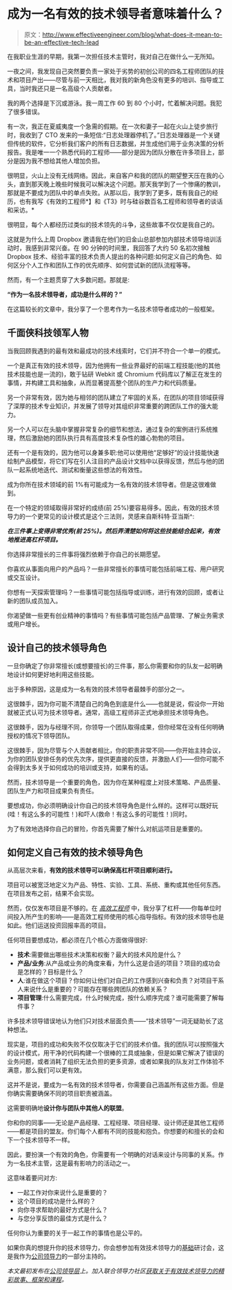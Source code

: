 # 成为一名有效的技术领导者意味着什么？

> 原文：<http://www.effectiveengineer.com/blog/what-does-it-mean-to-be-an-effective-tech-lead>

在我职业生涯的早期，我第一次担任技术主管时，我对自己在做什么一无所知。

一夜之间，我发现自己突然要负责一家处于劣势的初创公司的四名工程师团队的技术和项目产出——尽管与前一天相比，我对我的新角色没有更多的培训、指导或工具，当时我还只是一名高级个人贡献者。

我的两个选择是下沉或游泳。我一周工作 60 到 80 个小时，忙着解决问题。我犯了很多错误。

有一次，我正在夏威夷度一个急需的假期。在一次和妻子一起在火山上徒步旅行时，我收到了 CTO 发来的一条短信:“日志处理器停机了。”日志处理器是一个关键但传统的软件，它分析我们客户的所有日志数据，并生成他们用于业务决策的分析报告。我是唯一一个熟悉代码的工程师——部分是因为团队分散在许多项目上，部分是因为我不想给其他人增加负担。

很明显，火山上没有无线网络。因此，来自客户和我的团队的期望整天压在我的心头，直到那天晚上晚些时候我可以解决这个问题。那天我学到了一个惨痛的教训，那就是不要成为团队中的单点失败。从那以后，我学到了更多，既有我自己的经历，也有我写《有效的工程师*】和《T3》时与硅谷数百名工程师和领导者的谈话和采访。*

很明显，每个人都经历过类似的技术领先的斗争，这些故事不仅仅是我自己的。

这就是为什么上周 Dropbox 邀请我在他们的旧金山总部参加内部技术领导培训活动时，我感到非常兴奋。在 90 分钟的时间里，我回答了大约 50 名初次接触 Dropbox 技术、经验丰富的技术负责人提出的各种问题:如何定义自己的角色、如何区分个人工作和团队工作的优先顺序、如何尝试新的团队流程等等。

然而，有一个主题贯穿了大多数问题。那就是:

**“作为一名技术领导者，成功是什么样的？”**

在这篇较长的文章中，我分享了一个思考作为一名技术领导者成功的一般框架。

## 千面侠科技领军人物

当我回顾我遇到的最有效和最成功的技术线索时，它们并不符合一个单一的模式。

一个是真正有效的技术领导，因为他拥有一些业界最好的前端工程技能(他的其他技术技能也是一流的)，敢于钻研 Webkit 或 Chromium 代码库以了解正在发生的事情，并构建工具和抽象，从而显著提高整个团队的生产力和代码质量。

另一个非常有效，因为她与相邻的团队建立了牢固的关系，在团队的项目领域获得了深厚的技术专业知识，并发展了领导对其组织非常重要的跨团队工作的强大能力。

另一个人可以在头脑中掌握非常复杂的细节和想法，通过复杂的案例进行系统推理，然后激励她的团队执行具有高度技术复杂性的雄心勃勃的项目。

还有一个是有效的，因为他可以身兼多职:他可以使用他“足够好”的设计技能快速绘制产品模型，将它们写在引人注目的产品设计文档中以获得反馈，然后与他的团队一起系统地迭代、测试和衡量这些想法的有效性。

成为你所在技术领域的前 1%有可能成为一名有效的技术领导者。但是这很难做到。

在一个特定的领域取得非常好的成绩(前 25%)要容易得多。因此，有效的技术领导力的一个更常见的设计模式是这个三法则，灵感来自斯科特·亚当斯^:

***在三件事上变得非常优秀(前 25%)。然后弄清楚如何将这些技能结合起来，有效地推进高杠杆项目。***

你选择非常擅长的三件事将强烈依赖于你自己的长期愿望。

你喜欢从事面向用户的产品吗？一些非常擅长的事情可能包括前端工程、用户研究或交互设计。

你想有一天探索管理吗？一些事情可能包括指导或训练，进行有效的回顾，或者让新的团队成员加入。

你渴望做一些更有创业精神的事情吗？有些事情可能包括产品管理、了解业务需求或用户增长。

## 设计自己的技术领导角色

一旦你确定了你非常擅长(或想要擅长)的三件事，那么你需要和你的队友一起明确地设计如何更好地利用这些技能。

出于多种原因，这是成为一名有效的技术领导者最棘手的部分之一。

这很棘手，因为你可能不清楚自己的角色到底是什么——也就是说，假设你一开始就被正式认可为技术领导者。通常，高级工程师非正式地承担技术领导角色。

这很棘手，因为与经理不同，你领导一个团队取得成果，但你经常在没有任何明确授权的情况下领导团队。

这很棘手，因为尽管与个人贡献者相比，你的职责非常不同——你开始主持会议，为你的团队安排任务的优先次序，提供更直接的反馈，并激励人们——但你可能不会得到太多关于如何成功的培训或支持，如果有的话。

然而，技术领导是一个重要的角色，因为你在某种程度上对技术策略、产品质量、团队生产力和项目成果负有责任。

要想成功，你必须明确设计你自己的技术领导角色是什么样的。这样可以既好玩(哇！有这么多的可能性！)和吓人(救命！有这么多的可能性！)同时。

为了有效地选择你自己的冒险，你首先需要了解什么对航运项目是重要的。

## 如何定义自己有效的技术领导角色

从高层次来看，**有效的技术领导可以确保高杠杆项目顺利进行。**

项目可以被宽泛地定义为产品、特性、实验、工具、系统、重构或其他任何东西。在项目发布之前，结果不会实现。

然而，仅仅发布项目是不够的。在 [*高效工程师*](/book) 中，我分享了杠杆——你每单位时间投入所产生的影响——是高效工程师使用的核心指导指标。有效的技术领导也是如此。他们运送投资回报率高的项目。

任何项目要想成功，都必须在几个核心方面做得很好:

*   **技术**:需要做出哪些技术决策和权衡？最大的技术风险是什么？
*   **产品/业务**:从产品或业务的角度来看，为什么这是合适的项目？项目的成功会是怎样的？目标是什么？
*   **人**:谁在做这个项目？你如何让他们对自己的工作感到兴奋和负责？对项目干系人来说什么是重要的？可能存在哪些跨团队的依赖关系？
*   **项目管理**:什么需要完成，什么时候完成，按什么顺序完成？谁可能需要了解每件事？

许多技术领导错误地认为他们只对技术层面负责——“技术领导”一词无疑助长了这种想法。

现实是，项目的成功和失败不仅仅取决于它们的技术价值。我的团队可以按照强大的设计模式，用干净的代码构建一个很棒的工具或抽象，但是如果它解决了错误的业务问题，或者消耗了组织无法负担的更多资源，或者如果我的队友对工作体验不满意，那么我们可以更有效。

这并不是说，要成为一名有效的技术领导者，你需要自己涵盖所有这些方面。但是你确实需要确保不同的项目职责被涵盖。

这需要明确地**设计你与团队中其他人的联盟**。

你和你的同事——无论是产品经理、工程经理、项目经理、设计师还是其他工程师——都是项目的盟友。你们每个人都有不同的技能和抱负。你想要的和擅长的会和下一个技术领导不一样。

因此，要扮演一个有效的角色，你需要有一个明确的对话来设计与同事的关系。作为一名技术主管，这是最有影响力的活动之一。

这意味着要问对方:

*   一起工作对你来说什么是重要的？
*   这个项目的成功是什么样的？
*   向你寻求帮助的最好方式是什么？
*   与您分享反馈的最佳方式是什么？

任何你认为重要的关于一起工作的事情也是公平的。

如果你真的想提升你的技术领导力，你会想参加有效技术领导力的[基础](https://coleadership.com/experiences/foundations-of-effective-tech-leadership)研讨会，这是我作为[公司领导力](https://coleadership.com)的一部分主持的。

*本文最初发布在[公司领导层](http://blog.coleadership.com/what-does-it-mean-to-be-an-effective-tech-lead/?utm_source=effectiveengineer&utm_medium=blog&utm_campaign=what-does-it-mean-to-be-an-effective-tech-lead)上。加入联合领导力社区[获取关于有效技术领导力的精彩故事、框架和课程](http://coleadership.com/?utm_source=effectiveengineer&utm_medium=blog&utm_campaign=what-does-it-mean-to-be-an-effective-tech-lead)。*